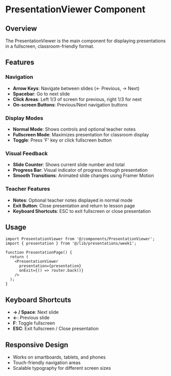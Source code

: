 # PresentationViewer Component

## Overview
The PresentationViewer is the main component for displaying presentations in a fullscreen, classroom-friendly format.

## Features

### Navigation
- **Arrow Keys**: Navigate between slides (← Previous, → Next)
- **Spacebar**: Go to next slide
- **Click Areas**: Left 1/3 of screen for previous, right 1/3 for next
- **On-screen Buttons**: Previous/Next navigation buttons

### Display Modes
- **Normal Mode**: Shows controls and optional teacher notes
- **Fullscreen Mode**: Maximizes presentation for classroom display
- **Toggle**: Press 'F' key or click fullscreen button

### Visual Feedback
- **Slide Counter**: Shows current slide number and total
- **Progress Bar**: Visual indicator of progress through presentation
- **Smooth Transitions**: Animated slide changes using Framer Motion

### Teacher Features
- **Notes**: Optional teacher notes displayed in normal mode
- **Exit Button**: Close presentation and return to lesson page
- **Keyboard Shortcuts**: ESC to exit fullscreen or close presentation

## Usage

```tsx
import PresentationViewer from '@/components/PresentationViewer';
import { presentation } from '@/lib/presentations/week1';

function PresentationPage() {
  return (
    <PresentationViewer
      presentation={presentation}
      onExit={() => router.back()}
    />
  );
}
```

## Keyboard Shortcuts
- **→ / Space**: Next slide
- **←**: Previous slide
- **F**: Toggle fullscreen
- **ESC**: Exit fullscreen / Close presentation

## Responsive Design
- Works on smartboards, tablets, and phones
- Touch-friendly navigation areas
- Scalable typography for different screen sizes